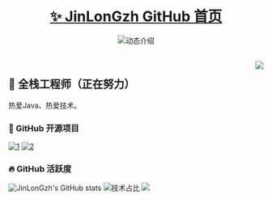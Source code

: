 <p align="center">
  <h1 align="center"><a href="https://github.com/JinLonGzh">✨ JinLonGzh GitHub 首页</a></h1>
</p>

<p align="center">
  <img src="https://readme-typing-svg.demolab.com/?lines=大家好，我是JinLonGzh;欢迎来到我的 GitHub!&font=Fira%20Code&center=true&width=380&height=50&duration=4000&pause=1000" alt="动态介绍">
</p>


<br>

<img align="right" src="https://moe-counter.glitch.me/get/@:JinLonGzh?theme=rule34">

## 🧸 全栈工程师（正在努力）

热爱Java、热爱技术。



### 🍭 GitHub 开源项目

[![1](https://github-readme-stats.vercel.app/api/pin/?username=JinLonGzh&repo=koiUser-front&show_icons=true&bg_color=30,e96443,904e95&title_color=fff&text_color=fff&icon_color=fff)](https://github.com/JinLonGzh/koiUser-front)
[![2](https://github-readme-stats.vercel.app/api/pin/?username=JinLonGzh&repo=koiUser&show_icons=true&bg_color=30,e96443,904e95&title_color=fff&text_color=fff&icon_color=fff)](https://github.com/JinLonGzh/koiUser)
<br>

### 🔥 GitHub 活跃度

![JinLonGzh's GitHub stats](https://github-readme-stats.vercel.app/api?username=JinLonGzh&custom_title=我的统计数据&show_icons=true&bg_color=30,e96443,904e95&title_color=fff&text_color=fff&icon_color=fff)
![技术占比](https://github-readme-stats.vercel.app/api/top-langs/?username=JinLonGzh&layout=compact&langs_count=8&custom_title=技术占比&show_icons=true&bg_color=30,e96443,904e95&title_color=fff&text_color=fff&icon_color=fff)
![](https://github-readme-activity-graph.vercel.app/graph?username=JinLonGzh&theme=dracula&custom_title=我的心电图&radius=10)
<br>
